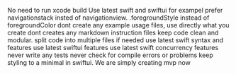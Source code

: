 No need to run xcode build
Use latest swift and swiftui
for exampel prefer navigationstack insted of navigationview.
.foregroundStyle instead of foregroundColor
dont create any example usage files, use directly what you create
dont creates any markdown instruction files
keep code clean and modular. split code into multiple files if needed
use latest swift syntax and features
use latest swiftui features
use latest swift concurrency features
never write any tests
never check for compile errors or problems
keep styling to a minimal in swiftui. We are simply creating mvp now

